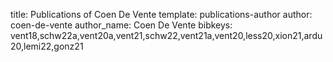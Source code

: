 title: Publications of Coen De Vente
template: publications-author
author: coen-de-vente
author_name: Coen De Vente
bibkeys: vent18,schw22a,vent20a,vent21,schw22,vent21a,vent20,less20,xion21,ardu20,lemi22,gonz21
